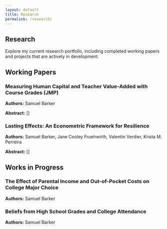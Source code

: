 ```yaml
---
layout: default
title: Research
permalink: /research/
---
```


<section class="section">
  <h1>Research</h1>
  <p>
    Explore my current research portfolio, including completed working papers and projects that are actively in development.
  </p>
</section>

<section class="section">
  <h2>Working Papers</h2>
  <div class="paper-list">
    <article class="paper">
      <h3> Measuring Human Capital and Teacher Value-Added with Course Grades (JMP)</h3>
      <p class="authors"><strong>Authors:</strong> Samuel Barker </p>
      <p class="abstract"><strong>Abstract:</strong> [] </p>
    </article>
    <article class="paper">
      <h3> Lasting Effects: An Econometric Framework for Resilience </h3>
      <p class="authors"><strong>Authors:</strong> Samuel Barker, Jane Cooley Fruehwirth, Valentin Verdier, Krista M. Perreira </p>
      <p class="abstract"><strong>Abstract:</strong> [] </p>
    </article>
  </div>
</section>

<section class="section">
  <h2>Works in Progress</h2>
  <div class="paper-list">
    <article class="paper">
      <h3>The Effect of Parental Income and Out-of-Pocket Costs on College Major Choice</h3>
      <p class="authors"><strong>Authors:</strong> Samuel Barker</p>
      <!--<p class="abstract"><strong>Abstract:</strong> Description of the ongoing project's goals, current status, and expected contributions upon completion.</p> -->
    </article>
    <article class="paper">
      <h3>Beliefs from High School Grades and College Attendance</h3>
      <p class="authors"><strong>Authors:</strong> Samuel Barker</p>
      <!--<p class="abstract"><strong>Abstract:</strong> Description of the ongoing project's goals, current status, and expected contributions upon completion.</p> -->
    </article>
  </div>
</section>

